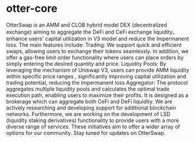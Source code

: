 # otter-core
OtterSwap is an AMM and CLOB hybrid model DEX (decentralized exchange) aiming to aggregate the DeFi and CeFi exchange liquidity，enhance users' capital utilization in V3 model and reduce the Impermanent loss. The main features include:
Trading:
We support quick and efficient swaps, allowing users to exchange their tokens seamlessly.
In addition, we offer a gas-free limit order functionality where users can place orders by simply entering the desired quantity and price.
Liquidity Pools:
By leveraging the mechanism of Uniswap V3, users can provide AMM liquidity within specific price ranges , significantly improving capital utilization and trading potential, reducing the Impermanent loss
Aggregator:
The protocol aggregates multiple liquidity pools and calculates the optimal trade execution path, enabling users to maximize their profits.  It is designed as a brokerage which can aggregate both CeFi and DeFi liquidity.
We are actively researching and developing support for additional blockchain networks. Furthermore, we are working on the development of LSD (liquidity staking derivatives) functionality to provide users with a more diverse range of services. These initiatives aim to offer a wider array of options for our community. Stay tuned for updates on OtterSwap.
